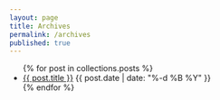 ```yaml
---
layout: page
title: Archives
permalink: /archives
published: true
---
```

<ul class="posts">
  {% for post in collections.posts %}
    <li>
      <a href="{% if post.external %}{{ post.external }}{% else %}{{ post.url }}{% endif %}"><span class="title">{{ post.title }}</span></a> <span class="date">{{ post.date | date: "%-d %B %Y" }}</span>
    </li>
  {% endfor %}
</ul>
